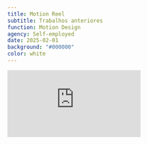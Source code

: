 ```yaml
---
title: Motion Reel
subtitle: Trabalhos anteriores
function: Motion Design
agency: Self-employed
date: 2025-02-01
background: "#000000"
color: white
---
```


<div class="video-container">
<iframe  src="https://www.youtube.com/embed/nuibcNI1sjw?autoplay=1&controls=0&rel=0&showinfo=0&modestbranding=1&iv_load_policy=3&fs=0&enablejsapi=1&origin=https%3A%2F%2Fmaicondouglas.com&widgetid=1&forigin=https%3A%2F%2Fmaicondouglas.com%2F&aoriginsup=1&vf=3" title="YouTube video player" frameborder="0" allow="accelerometer; autoplay; clipboard-write; encrypted-media; gyroscope; picture-in-picture; web-share" referrerpolicy="strict-origin-when-cross-origin" allowfullscreen></iframe>
</div>
